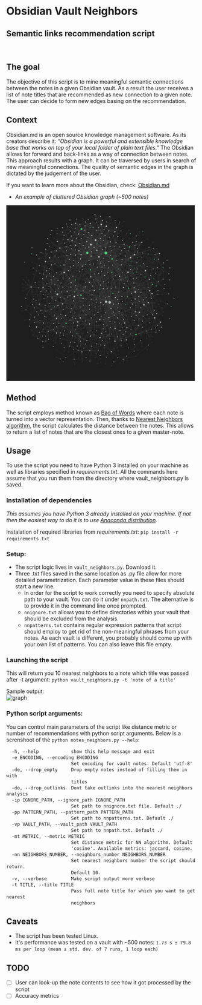 # Obsidian Vault Neighbors
## Semantic links recommendation script
<br>

## The goal 
The objective of this script is to mine meaningful semantic connections between the notes in a given Obsidian vault. As a result the user receives a list of note titles that are recommended as new connection to a given note. The user can decide to form new edges basing on the recommendation. 

## Context
Obsidian.md is an open source knowledge management software. As its creators describe it: _"Obsidian is a powerful and extensible knowledge base that works on top of your 
local folder of plain text files."_ The Obsidian allows for forward and back-links as a way of connection between notes. This approach results with a graph. It can be traversed by users in search of new meaningful connections. The quality of semantic edges in the graph is dictated by the judgement of the user.
<br>

If you want to learn more about the Obsidian, check: [Obsidian.md](obsidian.md)
<br>
* _An example of cluttered Obsidian graph (~500 notes)_

<img src="static/graph_example.png" alt="graph" width="500"/>

## Method
The script employs method known as [Bag of Words](https://scikit-learn.org/stable/modules/feature_extraction.html?highlight=bag+words) where each note is turned into a vector representation. Then, thanks to [Nearest Neighbors algorithm](https://scikit-learn.org/stable/modules/neighbors.html), the script calculates the distance between the notes. This allows to return a list of notes that are the closest ones to a given master-note.

## Usage
To use the script you need to have Python 3 installed on your machine as well as libraries specified in _requirements.txt_. 
All the commands here assume that you run them from the directory where vault_neighbors.py is saved.

### Installation of dependencies
_This assumes you have Python 3 already installed on your machine. If not then the easiest way to do it is to use [Anaconda distribution](https://www.anaconda.com/)._

Instalation of required libraries from _requirements.txt_:
```pip install -r requirements.txt```

### Setup:
* The script logic lives in ```vault_neighbors.py```. Download it.
* Three .txt files saved in the same location as .py file allow for more detailed parametrization. Each parameter value in these files should start a new line.
  * In order for the script to work correctly you need to specify absolute path to your vault. You can do it under ```nnpath.txt```. The alternative is to provide it in the command line once prompted.
  * ```nnignore.txt``` allows you to define directories within your vault that should be excluded from the analysis.
  * ```nnpatterns.txt``` contains regular expression patterns that script should employ to get rid of the non-meaningful phrases from your notes. As each vault is different, you probably should come up with your own list of patterns. You can also leave this file empty. 

### Launching the script
This will return you 10 nearest neighbors to a note which title was passed after -t argument:
```python vault_neighbors.py -t 'note of a title'``` 

Sample output:
<br>
<img src="static/sample_output.png" alt="graph">

### Python script arguments:
You can control main parameters of the script like distance metric or number of recommendations with python script arguments. 
Below is a screnshoot of the ```python notes_neighbors.py --help```:

```
  -h, --help            show this help message and exit
  -e ENCODING, --encoding ENCODING
                        Set encoding for vault notes. Default 'utf-8'
  -de, --drop_empty     Drop empty notes instead of filling them in with
                        titles
  -do, --drop_outlinks  Dont take outlinks into the nearest neighbors analysis
  -ip IGNORE_PATH, --ignore_path IGNORE_PATH
                        Set path to nnignore.txt file. Default ./
  -pp PATTERN_PATH, --pattern_path PATTERN_PATH
                        Set path to nnpatterns.txt. Default ./
  -vp VAULT_PATH, --vault_path VAULT_PATH
                        Set path to nnpath.txt. Default ./
  -mt METRIC, --metric METRIC
                        Set distance metric for NN algorithm. Default
                        'cosine'. Available metrics: jaccard, cosine.
  -nn NEIGHBORS_NUMBER, --neighbors_number NEIGHBORS_NUMBER
                        Set nearest neighbors number the script should return.
                        Default 10.
  -v, --verbose         Make script output more verbose
  -t TITLE, --title TITLE
                        Pass full note title for which you want to get nearest
                        neighbors
``` 

## Caveats
* The script has been tested Linux. 
* It's performance was tested on a vault with ~500 notes: ```1.73 s ± 79.8 ms per loop (mean ± std. dev. of 7 runs, 1 loop each)```

## TODO

- [ ] User can look-up the note contents to see how it got processed by the script
- [ ] Accuracy metrics
